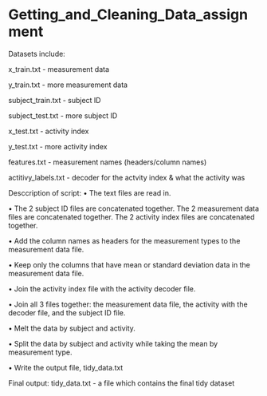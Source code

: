 # Getting_and_Cleaning_Data_assignment

Datasets include:

x_train.txt          - measurement data

y_train.txt          - more measurement data

subject_train.txt    - subject ID

subject_test.txt     - more subject ID

x_test.txt           - activity index

y_test.txt           - more activity index

features.txt         - measurement names (headers/column names)

actitivy_labels.txt  - decoder for the actvity index & what the activity was

Desccription of script:
•	The text files are read in.

•	The 2 subject ID files are concatenated together.  The 2 measurement data files are concatenated together.  The 2 activity index files are concatenated together.

•	Add the column names as headers for the measurement types to the measurement data file. 

•	Keep only the columns that have mean or standard deviation data in the measurement data file.

•	Join the activity index file with the activity decoder file.

•	Join all 3 files together: the measurement data file, the activity with the decoder file, and the subject ID file.

•	Melt the data by subject and activity.

•	Split the data by subject and activity while taking the mean by measurement type.

•	Write the output file, tidy_data.txt

Final output:
tidy_data.txt - a file which contains the final tidy dataset
